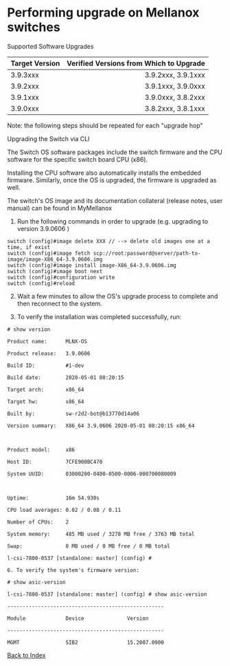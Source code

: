# Performing upgrade on Mellanox switches

Supported Software Upgrades

Target Version |Verified Versions from Which to Upgrade|
| ----- | -----: |
3.9.3xxx| 3.9.2xxx, 3.9.1xxx
3.9.2xxx| 3.9.1xxx, 3.9.0xxx
3.9.1xxx| 3.9.0xxx, 3.8.2xxx
3.9.0xxx| 3.8.2xxx, 3.8.1xxx

Note: the following steps should be repeated for each "upgrade hop"



Upgrading the Switch via CLI

The Switch OS software packages include the switch firmware and the CPU software for the specific switch board CPU (x86).

Installing the CPU software also automatically installs the embedded firmware. Similarly, once the OS is upgraded, the firmware is upgraded as well.

The switch's OS image and its documentation collateral (release notes, user manual) can be found in MyMellanox



1. Run the following commands in order to upgrade (e.g. upgrading to version 3.9.0606 )
```
switch (config)#image delete XXX // --> delete old images one at a time, if exist
switch (config)#image fetch scp://root:password@server/path-to-image/image-X86_64-3.9.0606.img
switch (config)#image install image-X86_64-3.9.0606.img
switch (config)#image boot next
switch (config)#configuration write
switch (config)#reload
```


2. Wait a few minutes to allow the OS's upgrade process to complete and then reconnect to the system.

3. To verify the installation was completed successfully, run:
```
# show version

Product name:      MLNX-OS

Product release:   3.9.0606

Build ID:          #1-dev

Build date:        2020-05-01 08:20:15

Target arch:       x86_64

Target hw:         x86_64

Built by:          sw-r2d2-bot@b13770d14a06

Version summary:   X86_64 3.9.0606 2020-05-01 08:20:15 x86_64



Product model:     x86

Host ID:           7CFE900BC470

System UUID:       03000200-0400-0500-0006-000700080009



Uptime:            16m 54.930s

CPU load averages: 0.02 / 0.08 / 0.11

Number of CPUs:    2

System memory:     485 MB used / 3278 MB free / 3763 MB total

Swap:              0 MB used / 0 MB free / 0 MB total

l-csi-7800-0537 [standalone: master] (config) #

6. To verify the system's firmware version:

# show asic-version

l-csi-7800-0537 [standalone: master] (config) # show asic-version

---------------------------------------------------

Module             Device              Version

---------------------------------------------------

MGMT               SIB2                15.2007.0900
```
[Back to Index](../index.md)

